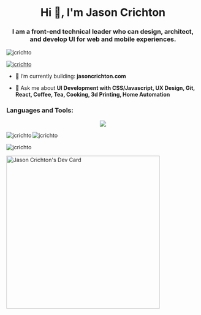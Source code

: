 <!--
**jcrichto/jcrichto** is a ✨ _special_ ✨ repository because its `README.md` (this file) appears on your GitHub profile.

Here are some ideas to get you started:

- 🔭 I’m currently working on ...
- 🌱 I’m currently learning ...
- 👯 I’m looking to collaborate on ...
- 🌱 I’m currently learning: **Azure AI Services, AWS Amplify, Python**
- 🎥 I’m building next: **Connecting web app to LMS**
- 🤔 I’m looking for help with ...
- 💬 Ask me about ...
- 📫 How to reach me: ...
- 😄 Pronouns: ...
- ⚡ Fun fact: ...
-->



<h1 align="center">Hi 👋, I'm Jason Crichton</h1>
<h3 align="center">I am a front-end technical leader who can design, architect, and develop UI for web and mobile experiences.</h3>

<p align="left"> <img src="https://komarev.com/ghpvc/?username=jcrichto&label=Profile%20views&color=0e75b6&style=flat" alt="jcrichto" /> </p>

<p align="left"> <a href="https://github.com/ryo-ma/github-profile-trophy"><img src="https://github-profile-trophy.vercel.app/?username=jcrichto" alt="jcrichto" /></a> </p>

- 🎥 I’m currently building: **jasoncrichton.com**

- 💬 Ask me about **UI Development with CSS/Javascript, UX Design, Git, React, Coffee, Tea, Cooking, 3d Printing, Home Automation**



<h3 align="left">Languages and Tools:</h3>
<p align="center">
  <a href="https://skillicons.dev">
    <img src="https://skillicons.dev/icons?i=js,ts,html,css,sass,tailwind,vscode,figma,git,github,react,graphql,webpack,gulp,jest,selenium,postman,bash,linux,vim,md,mysql,cloudflare,codepen,svg,devto,aws,netlify,docker,nginx,nodejs,raspberrypi,alpinejs,astro,wordpress,pr,ae,au,ai,ps" />
  </a>
</p>

<p><img align="left" src="https://github-readme-stats.vercel.app/api/top-langs?username=jcrichto&show_icons=true&locale=en&layout=compact" alt="jcrichto" /></p>

<p><img align="center" src="https://github-readme-stats.vercel.app/api?username=jcrichto&show_icons=true&locale=en" alt="jcrichto" /></p>

<p><img align="center" src="https://github-readme-streak-stats.herokuapp.com/?user=jcrichto&" alt="jcrichto" /></p>

<a href="https://app.daily.dev/jcrichto"><img src="https://api.daily.dev/devcards/01ca421452c8435f9860d5f46535102e.png?r=c84" width="400" alt="Jason Crichton's Dev Card"/></a>
